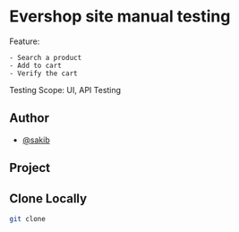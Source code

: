 # Evershop site manual testing

Feature:

    - Search a product
    - Add to cart
    - Verify the cart

Testing Scope: UI, API Testing

## Author
- [@sakib](https://github.com/thesakib2020)

## Project


## Clone Locally
```bash
git clone 
```
